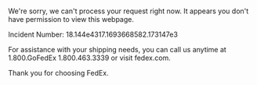  	


 	

We're sorry, we can't process your request right now. It appears you don't have permission to view this webpage.


Incident Number: 18.144e4317.1693668582.173147e3





For assistance with your shipping needs, you can call us anytime at 1.800.GoFedEx 1.800.463.3339 or visit fedex.com.




Thank you for choosing FedEx.